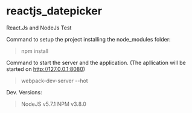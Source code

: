 # reactjs_datepicker
React.Js and NodeJs Test

Command to setup the project installing the node_modules folder:

> npm install

Command to start the server and the application. (The apllication will be started on http://127.0.0.1:8080)

> webpack-dev-server --hot

Dev. Versions:

> NodeJS v5.7.1
> NPM v3.8.0
